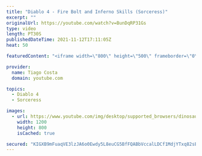 ```yaml
---
title: "Diablo 4 - Fire Bolt and Inferno Skills (Sorceress)"
excerpt: ""
originalUrl: https://youtube.com/watch?v=BunDqRP31Gs
type: video
length: PT30S
publishedDateTime: 2021-11-12T17:11:05Z
heat: 50

featuredContent: "<iframe width=\"800\" height=\"500\" frameborder=\"0\" src=\"https://www.youtube.com/embed/BunDqRP31Gs\" allow=\"accelerometer; autoplay; encrypted-media; gyroscope; picture-in-picture\" allowfullscreen></iframe>"

provider:
  name: Tiago Costa
  domain: youtube.com

topics:
  - Diablo 4
  - Sorceress

images:
  - url: https://www.youtube.com/img/desktop/supported_browsers/dinosaur.png
    width: 1200
    height: 800
    isCached: true

secured: "KIGXB9mFuaqVE3lzJA6o0Ewdy5L8euCG5BfFQABbVccalLDCf1MdjYTxq82sE4/FcTO8uJ6gHevEFrJY8wopI9qMaoOybVxjita8KLsejlLw+JBWyxCtpLjV2OqPMY14CTxbHDOcywck4tyvyfWNyKx6MGUEhHDt2GImrKbATH3IOR3oyqcd/3I5mhHzNaEvbvDt8lw7Ci4ElpfSu+xRqvfIMSCE+NnE0WJxc8SwxIzf0HZlVJhL4GYXwjOzSJuL9CUjgkz6s+a+Obu2VLnToeWA8603p+tEkHHkgrHOsNDqplPjsvDl3dke4e7jYSTuCyXEusHpnkvcWvm/zu4T1UNF0bxFKupmovpuqNNAJXMoRaPYzE48Lkzrjd0u0X7R1K2DUomjBb9nu4j2ZKfF+kqcsL03nK4pzkJAlKfe8+8=;g8DnCsckEAfpfgx0YSZXjw=="
---
```


